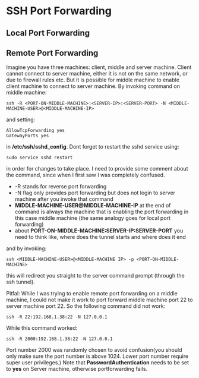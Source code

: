 # SSH Port Forwarding

## Local Port Forwarding

## Remote Port Forwarding

Imagine you have three machines: client, middle and server machine. Client cannot connect to server machine, either it is not on the same network, or due to firewall rules etc.
But it is possible for middle machine to enable client machine to connect to server machine.
By invoking command on middle machine:

    ssh -R <PORT-ON-MIDDLE-MACHINE>:<SERVER-IP>:<SERVER-PORT> -N <MIDDLE-MACHINE-USER>@<MIDDLE-MACHINE-IP>

and setting:
  
    AllowTcpForwarding yes
    GatewayPorts yes
    
in **/etc/ssh/sshd_config**. Dont forget to restart the sshd service using:

    sudo service sshd restart
    
in order for changes to take place.
I need to provide some comment about the command, since when I first saw I was completely confused.
- -R stands for reverse port forwarding
- -N flag only provides port forwarding but does not login to server machine after you invoke that command
- **MIDDLE-MACHINE-USER@MIDDLE-MACHINE-IP** at the end of command is always the machine that is enabling the port forwarding in this case middle machine (the same analogy goes for local port forwarding)
- about **PORT-ON-MIDDLE-MACHINE:SERVER-IP:SERVER-PORT** you need to think like, where does the tunnel starts and where does it end

and by invoking:
  
    ssh <MIDDLE-MACHINE-USER>@<MIDDLE-MACHINE IP> -p <PORT-ON-MIDDLE-MACHINE>
   
this will redirect you straight to the server command prompt (through the ssh tunnel).
  
Pitfal: While I was trying to enable remote port forwarding on a middle machine, I could not make it work to port forward middle machine port 22 to server machine port 22.
So the following command did not work:

    ssh -R 22:192.168.1.38:22 -N 127.0.0.1
    
While this command worked:

    ssh -R 2000:192.168.1.38:22 -N 127.0.0.1 
    
Port number 2000 was randomly chosen to avoid confusion(you should only make sure the port number is above 1024. Lower port number require super user privileges.)
Note that **PasswordAuthentication** needs to be set to **yes** on Server machine, otherwise portforwarding fails.

